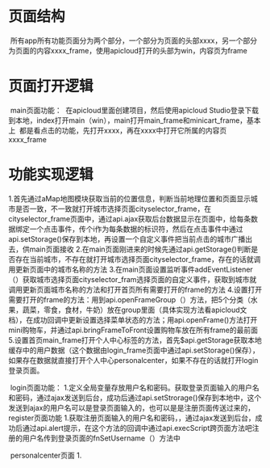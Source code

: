 # 页面结构
  所有app所有功能页面分为两个部分，一个部分为页面的头部xxxx，另一个部分为页面的内容xxxx_frame，使用apicloud打开的头部为win，内容页为frame
# 页面打开逻辑

  main页面功能：
  在apicloud里面创建项目，然后使用apicloud Studio登录下载到本地，index打开main（win），main打开main_frame和minicart_frame，基本上
  都是看点击的功能，先打开xxxx，再在xxxx中打开它所属的内容页xxxx_frame
# 功能实现逻辑
  1.首先通过aMap地图模块获取当前的位置信息，判断当前地理位置和页面显示城市是否一致，不一致就打开城市选择页面cityselector_frame，在cityselector_frame页面中，通过api.ajax获取后台数据显示在页面中，给每条数据绑定一个点击事件，传个i作为每条数据的标识符，然后在点击事件中通过api.setStorage()保存到本地，再设置一个自定义事件把当前点击的城市广播出去，供main页面接收
  2.在main页面刚进来的时候先通过api.getStorage()判断是否存在当前城市，不存在就打开城市选择页面cityselector_frame，存在的话就调用更新页面中的城市名称的方法
  3.在main页面设置监听事件addEventListener（）获取城市选择页面cityselector_fram选择页面的自定义事件，获取到城市就调用更新页面城市名称的方法和打开首页所有需要打开的frame的方法
  4.设置打开需要打开的frame的方法：用到api.openFrameGroup（）方法，把5个分类（水果，蔬菜，零食，食材，牛奶）放在group里面（具体实现方法看apicloud文档），在成功回调中更新设置选择菜单状态的方法；用api.openFrame()方法打开mini购物车，并通过api.bringFrameToFront设置购物车放在所有frame的最前面
  5.设置首页main_frame打开个人中心标签的方法，首先$api.getStorage获取本地缓存中的用户数据（这个数据由login_frame页面中通过api.setStorage()保存），如果存在数据就直接打开个人中心personalcenter，如果不存在的话就打开login登录页面。
  
  login页面功能：
  1.定义全局变量存放用户名和密码。获取登录页面输入的用户名和密码，通过ajax发送到后台，成功后通过api.setStrorage()保存到本地中，这个发送到ajax的用户名可以是登录页面输入的，也可以是是注册页面传送过来的，
  
  register页面功能
  1.获取注册页面输入的用户名和密码，，通过ajax发送到后台，成功后通过api.alert提示，在这个方法的回调中通过api.execScript跨页面方法吧注册的用户名传到登录页面的fnSetUsername（）方法中
  
  personalcenter页面
  1.

